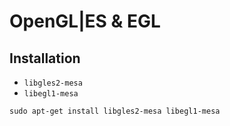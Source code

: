 # OpenGL|ES & EGL

## Installation

+   `libgles2-mesa`
+   `libegl1-mesa`

<!---->

    sudo apt-get install libgles2-mesa libegl1-mesa
